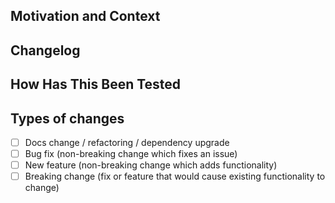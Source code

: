 ## Motivation and Context

<!--- Why is this change required? What problem does it solve? -->
<!--- Please link to an existing issue here if one exists. -->

## Changelog

<!--- Itemized list of changes -->

## How Has This Been Tested

<!--- Please describe here how your modifications have been tested. -->

## Types of changes

<!-- What types of changes does your code introduce? -->
<!-- Put an `x` in all the boxes that apply: -->
- [ ] Docs change / refactoring / dependency upgrade
- [ ] Bug fix (non-breaking change which fixes an issue)
- [ ] New feature (non-breaking change which adds functionality)
- [ ] Breaking change (fix or feature that would cause existing functionality to change)
